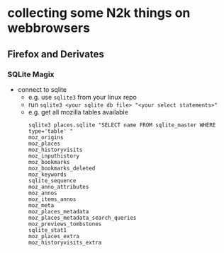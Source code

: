 # collecting some N2k things on webbrowsers
## Firefox and Derivates
### SQLite Magix
- connect to sqlite<br>
  - e.g. use `sqlite3` from your linux repo
  - run `sqlite3 <your sqlite db file> "<your select statements>"`
  - e.g. get all mozilla tables available<br>
    ```
    sqlite3 places.sqlite "SELECT name FROM sqlite_master WHERE type='table' "
    moz_origins
    moz_places
    moz_historyvisits
    moz_inputhistory
    moz_bookmarks
    moz_bookmarks_deleted
    moz_keywords
    sqlite_sequence
    moz_anno_attributes
    moz_annos
    moz_items_annos
    moz_meta
    moz_places_metadata
    moz_places_metadata_search_queries
    moz_previews_tombstones
    sqlite_stat1
    moz_places_extra
    moz_historyvisits_extra
    ```
